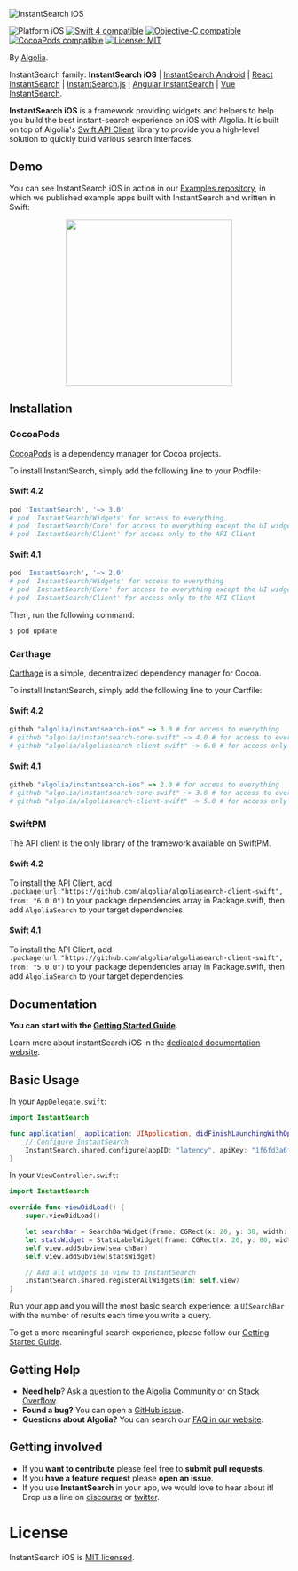 ![InstantSearch iOS](./docgen/assets/img/instantsearch-banner.png)

<p align="left">
<img src="https://img.shields.io/badge/platform-iOS-blue.svg?style=flat" alt="Platform iOS" />
<a href="https://developer.apple.com/swift"><img src="https://img.shields.io/badge/Swift-4.0-blue.svg" alt="Swift 4 compatible" /></a>
<a href="https://developer.apple.com/documentation/objectivec"><img src="https://img.shields.io/badge/Objective--C-compatible-blue.svg" alt="Objective-C compatible" /></a>
<a href="https://cocoapods.org/pods/XLActionController"><img src="https://img.shields.io/cocoapods/v/InstantSearch.svg" alt="CocoaPods compatible" /></a>
<a href="https://raw.githubusercontent.com/algolia/InstantSearch/master/LICENSE"><img src="http://img.shields.io/badge/license-MIT-blue.svg?style=flat" alt="License: MIT" /></a>
</p>

By [Algolia](http://algolia.com).

InstantSearch family: **InstantSearch iOS** | [InstantSearch Android][instantsearch-android-github] | [React InstantSearch][react-instantsearch-github] | [InstantSearch.js][instantsearch-js-github] | [Angular InstantSearch][instantsearch-angular-github] | [Vue InstantSearch][instantsearch-vue-github].

**InstantSearch iOS** is a framework providing widgets and helpers to help you build the best instant-search experience on iOS with Algolia. It is built on top of Algolia's [Swift API Client](https://github.com/algolia/algoliasearch-client-swift) library to provide you a high-level solution to quickly build various search interfaces.

<!-- <img src="Example/InstantSearch.gif" width="300"/> -->

## Demo

You can see InstantSearch iOS in action in our [Examples repository][ecommerce-url], in which we published example apps built with InstantSearch and written in Swift:

<p align="center">
  <img src="./docgen/assets/img/ecommerce.png" width="300"/>
</p>

[ecommerce-gif]: ./docgen/assets/img/ecommerce.png
[ecommerce-url]: https://github.com/algolia/instantsearch-swift-examples

## Installation

### CocoaPods

[CocoaPods](https://cocoapods.org/) is a dependency manager for Cocoa projects.

To install InstantSearch, simply add the following line to your Podfile:

#### Swift 4.2

```ruby
pod 'InstantSearch', '~> 3.0'
# pod 'InstantSearch/Widgets' for access to everything
# pod 'InstantSearch/Core' for access to everything except the UI widgets
# pod 'InstantSearch/Client' for access only to the API Client
```

#### Swift 4.1

```ruby
pod 'InstantSearch', '~> 2.0'
# pod 'InstantSearch/Widgets' for access to everything
# pod 'InstantSearch/Core' for access to everything except the UI widgets
# pod 'InstantSearch/Client' for access only to the API Client
```

Then, run the following command:

```bash
$ pod update
```

### Carthage

[Carthage](https://github.com/Carthage/Carthage) is a simple, decentralized dependency manager for Cocoa.

To install InstantSearch, simply add the following line to your Cartfile:

#### Swift 4.2

```ruby
github "algolia/instantsearch-ios" ~> 3.0 # for access to everything
# github "algolia/instantsearch-core-swift" ~> 4.0 # for access to everything except the UI widgets
# github "algolia/algoliasearch-client-swift" ~> 6.0 # for access only to the API Client
```

#### Swift 4.1

```ruby
github "algolia/instantsearch-ios" ~> 2.0 # for access to everything
# github "algolia/instantsearch-core-swift" ~> 3.0 # for access to everything except the UI widgets
# github "algolia/algoliasearch-client-swift" ~> 5.0 # for access only to the API Client
```

### SwiftPM 

The API client is the only library of the framework available on SwiftPM.

#### Swift 4.2

To install the API Client, add `.package(url:"https://github.com/algolia/algoliasearch-client-swift", from: "6.0.0")` to your package dependencies array in Package.swift, then add `AlgoliaSearch` to your target dependencies.


#### Swift 4.1

To install the API Client, add `.package(url:"https://github.com/algolia/algoliasearch-client-swift", from: "5.0.0")` to your package dependencies array in Package.swift, then add `AlgoliaSearch` to your target dependencies.

## Documentation

**You can start with the [Getting Started Guide](https://www.algolia.com/doc/guides/building-search-ui/getting-started/ios/).**

Learn more about instantSearch iOS in the [dedicated documentation website](https://community.algolia.com/instantsearch-ios).

## Basic Usage

In your `AppDelegate.swift`: 

```swift
import InstantSearch

func application(_ application: UIApplication, didFinishLaunchingWithOptions launchOptions: [UIApplicationLaunchOptionsKey: Any]?) -> Bool {
    // Configure InstantSearch
    InstantSearch.shared.configure(appID: "latency", apiKey: "1f6fd3a6fb973cb08419fe7d288fa4db", index: "bestbuy_promo")
}
```

In your `ViewController.swift`:

```swift
import InstantSearch

override func viewDidLoad() {
    super.viewDidLoad()

    let searchBar = SearchBarWidget(frame: CGRect(x: 20, y: 30, width: 300, height: 40))
    let statsWidget = StatsLabelWidget(frame: CGRect(x: 20, y: 80, width: 300, height: 50))
    self.view.addSubview(searchBar)
    self.view.addSubview(statsWidget)

    // Add all widgets in view to InstantSearch
    InstantSearch.shared.registerAllWidgets(in: self.view)
}
```

Run your app and you will the most basic search experience: a `UISearchBar` with the number of results each time you write a query.

To get a more meaningful search experience, please follow our [Getting Started Guide](https://www.algolia.com/doc/guides/building-search-ui/getting-started/ios/).

## Getting Help

- **Need help**? Ask a question to the [Algolia Community](https://discourse.algolia.com/) or on [Stack Overflow](http://stackoverflow.com/questions/tagged/algolia).
- **Found a bug?** You can open a [GitHub issue](https://github.com/algolia/algoliasearch-client-swift/issues).
- **Questions about Algolia?** You can search our [FAQ in our website](https://www.algolia.com/doc/faq/).


## Getting involved

* If you **want to contribute** please feel free to **submit pull requests**.
* If you **have a feature request** please **open an issue**.
* If you use **InstantSearch** in your app, we would love to hear about it! Drop us a line on [discourse](https://discourse.algolia.com/) or [twitter](https://twitter.com/algolia).

# License

InstantSearch iOS is [MIT licensed](LICENSE.md).

[react-instantsearch-github]: https://github.com/algolia/react-instantsearch/
[instantsearch-android-github]: https://github.com/algolia/instantsearch-android
[instantsearch-js-github]: https://github.com/algolia/instantsearch.js
[instantsearch-vue-github]: https://github.com/algolia/vue-instantsearch
[instantsearch-angular-github]: https://github.com/algolia/angular-instantsearch
